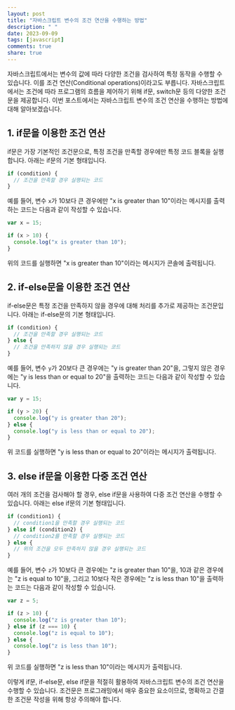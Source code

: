 ```yaml
---
layout: post
title: "자바스크립트 변수의 조건 연산을 수행하는 방법"
description: " "
date: 2023-09-09
tags: [javascript]
comments: true
share: true
---
```


자바스크립트에서는 변수의 값에 따라 다양한 조건을 검사하여 특정 동작을 수행할 수 있습니다. 이를 조건 연산(Conditional operations)이라고도 부릅니다. 자바스크립트에서는 조건에 따라 프로그램의 흐름을 제어하기 위해 if문, switch문 등의 다양한 조건문을 제공합니다. 이번 포스트에서는 자바스크립트 변수의 조건 연산을 수행하는 방법에 대해 알아보겠습니다.

## 1. if문을 이용한 조건 연산
if문은 가장 기본적인 조건문으로, 특정 조건을 만족할 경우에만 특정 코드 블록을 실행합니다. 아래는 if문의 기본 형태입니다.

```javascript
if (condition) {
  // 조건을 만족할 경우 실행되는 코드
}
```

예를 들어, 변수 `x`가 10보다 큰 경우에만 "x is greater than 10"이라는 메시지를 출력하는 코드는 다음과 같이 작성할 수 있습니다.

```javascript
var x = 15;

if (x > 10) {
  console.log("x is greater than 10");
}
```

위의 코드를 실행하면 "x is greater than 10"이라는 메시지가 콘솔에 출력됩니다.

## 2. if-else문을 이용한 조건 연산
if-else문은 특정 조건을 만족하지 않을 경우에 대해 처리를 추가로 제공하는 조건문입니다. 아래는 if-else문의 기본 형태입니다.

```javascript
if (condition) {
  // 조건을 만족할 경우 실행되는 코드
} else {
  // 조건을 만족하지 않을 경우 실행되는 코드
}
```

예를 들어, 변수 `y`가 20보다 큰 경우에는 "y is greater than 20"을, 그렇지 않은 경우에는 "y is less than or equal to 20"을 출력하는 코드는 다음과 같이 작성할 수 있습니다.

```javascript
var y = 15;

if (y > 20) {
  console.log("y is greater than 20");
} else {
  console.log("y is less than or equal to 20");
}
```

위 코드를 실행하면 "y is less than or equal to 20"이라는 메시지가 출력됩니다.

## 3. else if문을 이용한 다중 조건 연산
여러 개의 조건을 검사해야 할 경우, else if문을 사용하여 다중 조건 연산을 수행할 수 있습니다. 아래는 else if문의 기본 형태입니다.

```javascript
if (condition1) {
  // condition1을 만족할 경우 실행되는 코드
} else if (condition2) {
  // condition2를 만족할 경우 실행되는 코드
} else {
  // 위의 조건을 모두 만족하지 않을 경우 실행되는 코드
}
```

예를 들어, 변수 `z`가 10보다 큰 경우에는 "z is greater than 10"을, 10과 같은 경우에는 "z is equal to 10"을, 그리고 10보다 작은 경우에는 "z is less than 10"을 출력하는 코드는 다음과 같이 작성할 수 있습니다.

```javascript
var z = 5;

if (z > 10) {
  console.log("z is greater than 10");
} else if (z === 10) {
  console.log("z is equal to 10");
} else {
  console.log("z is less than 10");
}
```

위 코드를 실행하면 "z is less than 10"이라는 메시지가 출력됩니다.

이렇게 if문, if-else문, else if문을 적절히 활용하여 자바스크립트 변수의 조건 연산을 수행할 수 있습니다. 조건문은 프로그래밍에서 매우 중요한 요소이므로, 명확하고 간결한 조건문 작성을 위해 항상 주의해야 합니다.
